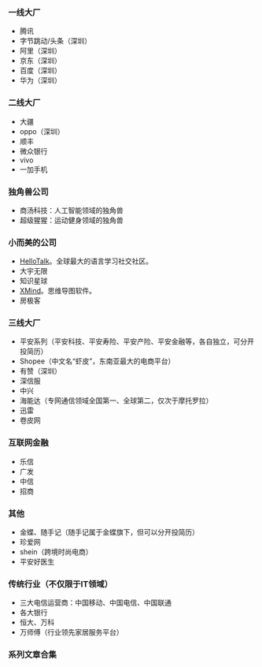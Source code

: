 ### 一线大厂

- 腾讯
- 字节跳动/头条（深圳）
- 阿里（深圳）
- 京东（深圳）
- 百度（深圳）
- 华为（深圳）

### 二线大厂

- 大疆
- oppo（深圳）
- 顺丰
- 微众银行
- vivo
- 一加手机

### 独角兽公司

- 商汤科技：人工智能领域的独角兽
- 超级猩猩：运动健身领域的独角兽

### 小而美的公司

- [HelloTalk](https://www.hellotalk.com/)。全球最大的语言学习社交社区。
- 大宇无限
- 知识星球
- [XMind](https://www.xmind.cn/)。思维导图软件。
- 房极客

### 三线大厂

- 平安系列（平安科技、平安寿险、平安产险、平安金融等，各自独立，可分开投简历）
- Shopee（中文名“虾皮”，东南亚最大的电商平台）
- 有赞（深圳）
- 深信服
- 中兴
- 海能达（专网通信领域全国第一、全球第二，仅次于摩托罗拉）
- 迅雷
- 卷皮网

### 互联网金融

- 乐信
- 广发
- 中信
- 招商

### 其他

- 金蝶、随手记（随手记属于金蝶旗下，但可以分开投简历）
- 珍爱网
- shein（跨境时尚电商）
- 平安好医生

### 传统行业（不仅限于IT领域）

- 三大电信运营商：中国移动、中国电信、中国联通
- 各大银行
- 恒大、万科
- 万师傅（行业领先家居服务平台）

### 系列文章合集
